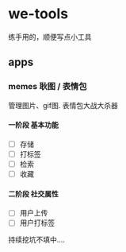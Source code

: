 # we-tools
练手用的，顺便写点小工具

## apps

### memes 耿图 / 表情包
管理图片、gif图. 表情包大战大杀器

#### 一阶段 基本功能
- [ ] 存储
- [ ] 打标签
- [ ] 检索
- [ ] 收藏

#### 二阶段 社交属性
- [ ] 用户上传
- [ ] 用户打标签

持续挖坑不填中....